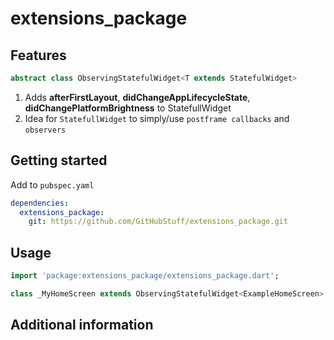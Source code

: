 # extensions_package

## Features

```dart
abstract class ObservingStatefulWidget<T extends StatefulWidget>
```

1. Adds **afterFirstLayout**, **didChangeAppLifecycleState**, **didChangePlatformBrightness** to StatefullWidget
2. Idea for ```StatefullWidget``` to simply/use ```postframe callbacks``` and ```observers```

## Getting started

Add to ```pubspec.yaml```

```yaml
dependencies:
  extensions_package:
    git: https://github.com/GitHubStuff/extensions_package.git
```

## Usage

```dart
import 'package:extensions_package/extensions_package.dart';

class _MyHomeScreen extends ObservingStatefulWidget<ExampleHomeScreen> {
```

## Additional information
